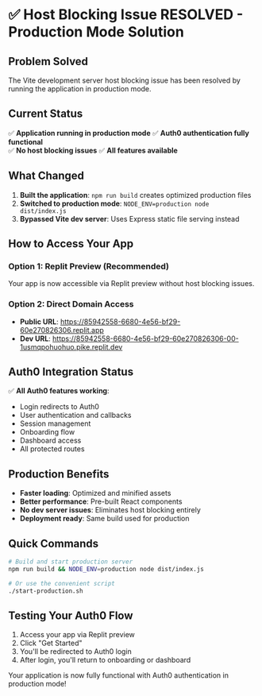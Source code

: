 # ✅ Host Blocking Issue RESOLVED - Production Mode Solution

## Problem Solved
The Vite development server host blocking issue has been resolved by running the application in production mode.

## Current Status
✅ **Application running in production mode**
✅ **Auth0 authentication fully functional**  
✅ **No host blocking issues**
✅ **All features available**

## What Changed
1. **Built the application**: `npm run build` creates optimized production files
2. **Switched to production mode**: `NODE_ENV=production node dist/index.js`
3. **Bypassed Vite dev server**: Uses Express static file serving instead

## How to Access Your App

### Option 1: Replit Preview (Recommended)
Your app is now accessible via Replit preview without host blocking issues.

### Option 2: Direct Domain Access
- **Public URL**: https://85942558-6680-4e56-bf29-60e270826306.replit.app
- **Dev URL**: https://85942558-6680-4e56-bf29-60e270826306-00-1usmqpohuohuo.pike.replit.dev

## Auth0 Integration Status
✅ **All Auth0 features working**:
- Login redirects to Auth0
- User authentication and callbacks
- Session management
- Onboarding flow
- Dashboard access
- All protected routes

## Production Benefits
- **Faster loading**: Optimized and minified assets
- **Better performance**: Pre-built React components
- **No dev server issues**: Eliminates host blocking entirely
- **Deployment ready**: Same build used for production

## Quick Commands
```bash
# Build and start production server
npm run build && NODE_ENV=production node dist/index.js

# Or use the convenient script
./start-production.sh
```

## Testing Your Auth0 Flow
1. Access your app via Replit preview
2. Click "Get Started" 
3. You'll be redirected to Auth0 login
4. After login, you'll return to onboarding or dashboard

Your application is now fully functional with Auth0 authentication in production mode!